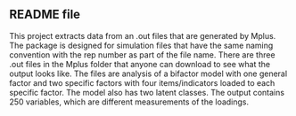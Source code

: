 ## README file ##

This project extracts data from an .out files that are generated by Mplus. The package is designed for simulation files that have the same naming convention with the rep number as part of the file name. 
There are three .out files in the Mplus folder that anyone can download to see what the output looks like. The files are analysis of a bifactor model with one general factor and two specific factors with
four items/indicators loaded to each specific factor. The model also has two latent classes. The output contains 250 variables, which are different measurements of the loadings. 
